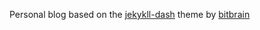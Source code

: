 Personal blog based on the [jekykll-dash](https://github.com/bitbrain/jekyll-dash) theme by [bitbrain](https://bitbra.in)